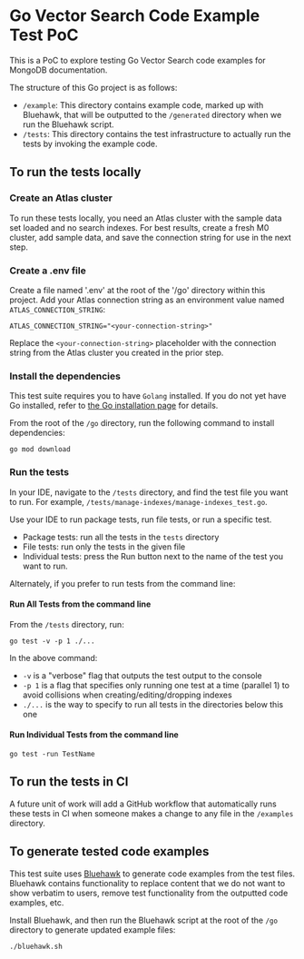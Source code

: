 # Go Vector Search Code Example Test PoC

This is a PoC to explore testing Go Vector Search code examples for MongoDB
documentation.

The structure of this Go project is as follows:

- `/example`: This directory contains example code, marked up with Bluehawk,
  that will be outputted to the `/generated` directory when we run the Bluehawk
  script.
- `/tests`: This directory contains the test infrastructure to actually run
  the tests by invoking the example code.

## To run the tests locally

### Create an Atlas cluster

To run these tests locally, you need an Atlas cluster with the sample data set
loaded and no search indexes. For best results, create a fresh M0 cluster, add
sample data, and save the connection string for use in the next step.

### Create a .env file

Create a file named '.env' at the root of the '/go' directory within this
project. Add your Atlas connection string as an environment value named
`ATLAS_CONNECTION_STRING`:

```
ATLAS_CONNECTION_STRING="<your-connection-string>"
```

Replace the `<your-connection-string>` placeholder with the connection
string from the Atlas cluster you created in the prior step.

### Install the dependencies

This test suite requires you to have `Golang` installed. If you do not yet
have Go installed, refer to [the Go installation page](https://go.dev/doc/install)
for details.

From the root of the `/go` directory, run the following command to install
dependencies:

```
go mod download
```

### Run the tests

In your IDE, navigate to the `/tests` directory, and find the test file you want
to run. For example, `/tests/manage-indexes/manage-indexes_test.go`.

Use your IDE to run package tests, run file tests, or run a specific test.

- Package tests: run all the tests in the `tests` directory
- File tests: run only the tests in the given file
- Individual tests: press the Run button next to the name of the test you want to run.

Alternately, if you prefer to run tests from the command line:

#### Run All Tests from the command line

From the `/tests` directory, run:

```
go test -v -p 1 ./...
```

In the above command:

- `-v` is a "verbose" flag that outputs the test output to the console
- `-p 1` is a flag that specifies only running one test at a time (parallel 1)
  to avoid collisions when creating/editing/dropping indexes
- `./...` is the way to specify to run all tests in the directories below this one

#### Run Individual Tests from the command line

```
go test -run TestName
```

## To run the tests in CI

A future unit of work will add a GitHub workflow that automatically runs these
tests in CI when someone makes a change to any file in the `/examples` directory.

## To generate tested code examples

This test suite uses [Bluehawk](https://github.com/mongodb-university/Bluehawk)
to generate code examples from the test files. Bluehawk contains functionality
to replace content that we do not want to show verbatim to users, remove test
functionality from the outputted code examples, etc.

Install Bluehawk, and then run the Bluehawk script at the root of the `/go`
directory to generate updated example files:

```
./bluehawk.sh
```
